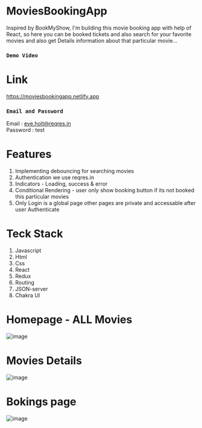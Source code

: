 # MoviesBookingApp
Inspired by BookMyShow, I'm building this movie booking app with help of React, so here you can be booked tickets and also search for your favorite movies and also get Details information about that particular movie...

### `Demo Video`

# Link 
https://moviesbookingapp.netlify.app

### `Email and Password`
Email : eve.holt@reqres.in </br>
Password  : test

# Features
<ol>
<li>Implementing debouncing for searching movies</li>
<li>Authentication we use reqres.in</li>
<li>Indicators - Loading, success & error</li>
<li>Conditional Rendering - user only show booking button if its not booked this particular movies </li>
<li>Only Login is a global page other pages are private and accessable after user Authenticate</li>
</ol>

# Teck Stack
<ol>
  <li>Javascript</li>
   <li>Html</li>
   <li>Css</li>
   <li>React</li>
   <li>Redux</li>
   <li>Routing</li>
   <li>JSON-server</li>
   <li>Chakra UI</li>
  </ol>

# Homepage - ALL Movies
  ![image](https://user-images.githubusercontent.com/99539536/193158443-c23b6b41-a849-48a7-bde8-b81436cbb57c.png)
  
# Movies Details
![image](https://user-images.githubusercontent.com/99539536/193158542-c8551c97-2c42-4fb5-bb45-44c01371e283.png)

# Bokings page 
![image](https://user-images.githubusercontent.com/99539536/193158491-affdf8ce-779b-48b1-8a1c-3455b253ab54.png)




  
